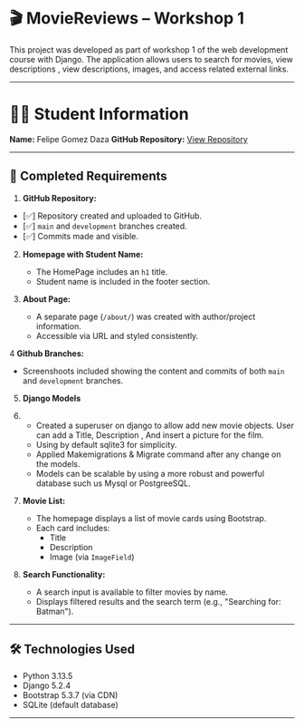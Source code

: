 # 🎬 MovieReviews – Workshop 1 

This project was developed as part of workshop 1 of the web development course with Django. The application allows users to search for movies, view descriptions , view descriptions, images, and access related external links.

---

#  👨‍💻 Student Information 

**Name:** Felipe Gomez Daza
**GitHub Repository:** [View Repository](https://github.com/felipegtech/Taller1)

---

##  📌 Completed Requirements
1.  **GitHub Repository:**
   - [✅] Repository created and uploaded to GitHub.
   - [✅] `main` and `development` branches created.
   - [✅] Commits made and visible.

2. **Homepage with Student Name:**
   - The HomePage includes an `h1` title.
   - Student name is included in the footer section.

3. **About Page:**
   - A separate page (`/about/`) was created with author/project information.
   - Accessible via URL and styled consistently.

4  **Github Branches:**
   - Screenshoots included showing the content and commits of both `main` and `development` branches.

5. **Django Models**
6. - Created a superuser on django to allow add new movie objects. User can add a Title, Description ,        And insert a picture for the film.
   - Using by default sqlite3 for simplicity.
   - Applied Makemigrations & Migrate command after any change on the models.
   - Models can be scalable by using a more robust and powerful database such us Mysql or PostgreeSQL.

5. **Movie List:**
   - The homepage displays a list of movie cards using Bootstrap.
   - Each card includes:
     - Title
     - Description
     - Image (via `ImageField`)

6. **Search Functionality:**
   - A search input is available to filter movies by name.
   - Displays filtered results and the search term (e.g., "Searching for: Batman").

---

## 🛠️ Technologies Used

- Python 3.13.5
- Django 5.2.4
- Bootstrap 5.3.7 (via CDN)
- SQLite (default database)

---

     

